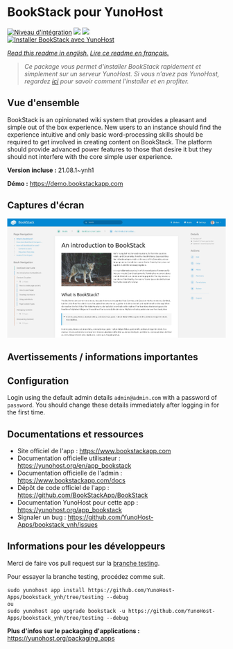 # BookStack pour YunoHost

[![Niveau d'intégration](https://dash.yunohost.org/integration/bookstack.svg)](https://dash.yunohost.org/appci/app/bookstack) ![](https://ci-apps.yunohost.org/ci/badges/bookstack.status.svg) ![](https://ci-apps.yunohost.org/ci/badges/bookstack.maintain.svg)  
[![Installer BookStack avec YunoHost](https://install-app.yunohost.org/install-with-yunohost.svg)](https://install-app.yunohost.org/?app=bookstack)

*[Read this readme in english.](./README.md)*
*[Lire ce readme en français.](./README_fr.md)*

> *Ce package vous permet d'installer BookStack rapidement et simplement sur un serveur YunoHost.
Si vous n'avez pas YunoHost, regardez [ici](https://yunohost.org/#/install) pour savoir comment l'installer et en profiter.*

## Vue d'ensemble

BookStack is an opinionated wiki system that provides a pleasant and simple out of the box experience. New users to an instance should find the experience intuitive and only basic word-processing skills should be required to get involved in creating content on BookStack. The platform should provide advanced power features to those that desire it but they should not interfere with the core simple user experience.


**Version incluse :** 21.08.1~ynh1

**Démo :** https://demo.bookstackapp.com

## Captures d'écran

![](./doc/screenshots/bookstack-hero-screenshot.jpg)

## Avertissements / informations importantes

## Configuration

Login using the default admin details `admin@admin.com` with a password of `password`. You should change these details immediately after logging in for the first time.

## Documentations et ressources

* Site officiel de l'app : https://www.bookstackapp.com
* Documentation officielle utilisateur : https://yunohost.org/en/app_bookstack
* Documentation officielle de l'admin : https://www.bookstackapp.com/docs
* Dépôt de code officiel de l'app : https://github.com/BookStackApp/BookStack
* Documentation YunoHost pour cette app : https://yunohost.org/app_bookstack
* Signaler un bug : https://github.com/YunoHost-Apps/bookstack_ynh/issues

## Informations pour les développeurs

Merci de faire vos pull request sur la [branche testing](https://github.com/YunoHost-Apps/bookstack_ynh/tree/testing).

Pour essayer la branche testing, procédez comme suit.
```
sudo yunohost app install https://github.com/YunoHost-Apps/bookstack_ynh/tree/testing --debug
ou
sudo yunohost app upgrade bookstack -u https://github.com/YunoHost-Apps/bookstack_ynh/tree/testing --debug
```

**Plus d'infos sur le packaging d'applications :** https://yunohost.org/packaging_apps